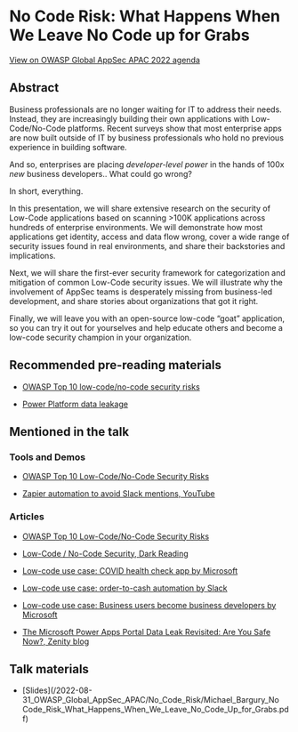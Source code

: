 # No Code Risk: What Happens When We Leave No Code up for Grabs

[View on OWASP Global AppSec APAC 2022 agenda](https://globalappsecapac.events.whova.com/Agenda/2553625)

## Abstract

Business professionals are no longer waiting for IT to address their needs. Instead, they are increasingly building their own applications with Low-Code/No-Code platforms. Recent surveys show that most enterprise apps are now built outside of IT by business professionals who hold no previous experience in building software.

And so, enterprises are placing *developer-level power* in the hands of 100x *new* business developers.. What could go wrong?

In short, everything.

In this presentation, we will share extensive research on the security of Low-Code applications based on scanning >100K applications across hundreds of enterprise environments. We will demonstrate how most applications get identity, access and data flow wrong, cover a wide range of security issues found in real environments, and share their backstories and implications.

Next, we will share the first-ever security framework for categorization and mitigation of common Low-Code security issues. We will illustrate why the involvement of AppSec teams is desperately missing from business-led development, and share stories about organizations that got it right.

Finally, we will leave you with an open-source low-code “goat” application, so you can try it out for yourselves and help educate others and become a low-code security champion in your organization.

## Recommended pre-reading materials

- [OWASP Top 10 low-code/no-code security risks](https://owasp.org/www-project-top-10-low-code-no-code-security-risks/)

- [Power Platform data leakage](https://www.upguard.com/breaches/power-apps)

## Mentioned in the talk

### Tools and Demos

- [OWASP Top 10 Low-Code/No-Code Security Risks](https://owasp.org/www-project-top-10-low-code-no-code-security-risks/)

- [Zapier automation to avoid Slack mentions, YouTube](https://www.youtube.com/watch?v=5naPxs0fEJc)

### Articles

- [OWASP Top 10 Low-Code/No-Code Security Risks](https://owasp.org/www-project-top-10-low-code-no-code-security-risks/)

- [Low-Code / No-Code Security, Dark Reading](https://www.darkreading.com/author/michael-bargury)

- [Low-code use case: COVID health check app by Microsoft](https://aka.ms/healthcheck)

- [Low-code use case: order-to-cash automation by Slack](https://www.workato.com/the-connector/how-slack-automated-order-to-cash/)

- [Low-code use case: Business users become business developers by Microsoft](https://www.microsoft.com/insidetrack/blog/how-citizen-developers-modernized-microsoft-product-launches/)

- [The Microsoft Power Apps Portal Data Leak Revisited: Are You Safe Now?, Zenity blog](https://www.zenity.io/blog/the-microsoft-power-apps-portal-data-leak-revisited-are-you-safe-now/)

## Talk materials

- [Slides](/2022-08-31_OWASP_Global_AppSec_APAC/No_Code_Risk/Michael_Bargury_No Code_Risk_What_Happens_When_We_Leave_No_Code_Up_for_Grabs.pdf)
